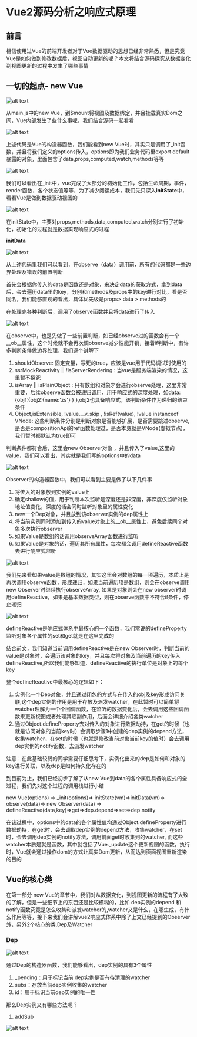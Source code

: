 # Vue2源码分析之响应式原理

## 前言

相信使用过Vue的前端开发者对于Vue数据驱动的思想已经非常熟悉，但是究竟Vue是如何做到修改数据后，视图自动更新的呢？本文将结合源码探究从数据变化到视图更新的过程中发生了哪些事情


## 一切的起点- new Vue

![alt text](image.png)

从main.js中的new Vue，到$mount将视图及数据绑定，并且挂载真实Dom之间，Vue内部发生了些什么事呢，我们结合源码一起看看

![alt text](image-1.png)

上述代码是Vue的构造器函数，我们能看到new Vue时，其实只是调用了_init函数，并且将我们定义的options传入，options即为我们业务代码里export default 暴露的对象，里面包含了data,props,computed,watch,methods等等

![alt text](image-2.png)

我们可以看出在_init中，vue完成了大部分的初始化工作，包括生命周期，事件，render函数，各个状态值等等，为了减少阅读成本，我们先只深入**initState**中，看看Vue是做到数据驱动视图的

![alt text](image-3.png)

在initState中，主要对props,methods,data,computed,watch分别进行了初始化，初始化的过程就是数据实现响应式的过程

 **initData**

![alt text](image-4.png)

从上述代码里我们可以看到，在observe（data）调用前，所有的代码都是一些边界处理及错误的前置判断

首先会根据你传入的data是函数还是对象，来决定data的获取方式，拿到data后，会去遍历data里的key，分别和methods及props中的key进行对比，看是否同名，我们能够直观的看出，具体优先级是props> data > methods的 

在处理完各种判断后，调用了observe函数并且将data进行了传入

![alt text](image-5.png)

在observe中，也是先做了一些前置判断，如已经observe过的函数会有一个__ob__属性，这个时候就不会再次调observe减少性能开销，接着if判断中，有许多判断条件做边界处理，我们逐个讲解下

1. shouldObserve: 固定变量，写死的true，应该是vue用于代码调试时使用的
2. ssrMockReactivity || !isServerRendering : 当vue是服务端渲染的情况，这里暂不探究
3. isArray || isPlainObject : 只有数组和对象才会进行observe处理，这里非常重要，后续observe函数会被递归调用，用于响应式的深度处理，如data:{obj1:{obj2:{name:'zs'} } },obj2也具备响应式，该判断条件作为递归的结束条件
4. Object,isExtensible, !value.__v_skip , !isRef(value), !value instanceof VNode: 这些判断条件分别是判断对象是否能够扩展，是否需要跳过observe,是否是compositionApi的ref函数处理过，是否本身就是VNode(虚拟节点)，我们暂时都默认为true即可

判断条件都符合后，这里会new Observer对象 ，并且传入了value,这里的value，我们可以看出，其实就是我们写的options中的data

![alt text](image-6.png)

Observer的构造器函数中，我们可以看到主要是做了以下几件事
1. 将传入的对象放到实例的value上
2. 确定shallow的值，用于判断本次监听是深度还是非深度，非深度仅监听对象地址值变化，深度的话会同时监听对象里的属性变化
3. new一个Dep对象，并且放到该observer实例的dep属性上
4. 将当前实例同时添加到传入的value对象上的__ob__属性上，避免后续同个对象多次执行observer
5. 如果Value是数组的话调用observeArray函数进行监听
6. 如果Value是对象的话，遍历其所有属性，每次都会调用defineReactive函数去进行响应式监听

![alt text](image-7.png)

我们先来看如果value是数组的情况，其实这里会对数组的每一项遍历，本质上是再次调用observe函数，形成递归，如果当前遍历项是数组，则会在observe调用new Observer时继续执行observeArray, 如果是对象则会在new observer时调用defineReactive，如果是基本数据类型，则在observe函数中不符合if条件，停止递归

![alt text](image-8.png)

defineReactive是响应式体系中最核心的一个函数，我们常说的defineProperty监听对象各个属性的set和get就是在这里完成的

结合前文，我们知道当前调用defineReactive是在new Observer时，判断当前的value是对象时，会遍历该对象的key，并且每次将对象及当前遍历的key传入defineReactive,所以我们能够知道，defineReactive的执行单位是对象上的每个key

整个defineReactive中最核心的逻辑如下：

1. 实例化一个Dep对象，并且通过闭包的方式与在传入的obj及key形成访问关联,这个dep实例的作用是用于存放及派发watcher，在此暂时可以简单将watcher理解为一个个回调函数，在监听的数据变化后，会去调用这些回调函数来更新视图或者处理其它副作用，后面会详细介绍各类watcher
2. 通过Object.defineProperty去对传入的对象进行数据劫持，在get的时候（也就是访问对象的当前key时）会调取步骤1中创建的dep实例的depend方法，收集watcher，在set的时候（也就是修改当前对象当前key的值时）会去调用dep实例的notify函数，去派发watcher

注意：在此基础较弱的同学需要仔细思考下，实例化出来的dep是如何和对象的key进行关联，以及dep是如何持久化存在的

到目前为止，我们已经初步了解了从new Vue到data的各个属性具备响应式的全过程，我们先对这个过程的调用栈进行小结

new Vue(options) => _init(options)=> initState(vm)=>initData(vm)=> observe(data)=> new Observer(data) => defineReactive(data,key)=>get=>dep.depend=>set=>dep.notify

在该过程中，options中的data的各个属性值均通过Object.defineProperty进行数据劫持，在get时，会去调取dep实例的depend方法，收集watcher，在set时，会去调用dep实例的notify方法，调用前面get时收集到的watcher, 而这些watcher本质是就是函数，其中就包括了Vue._update这个更新视图的函数，执行时，Vue就会通过操作dom的方式让真实Dom更新，从而达到页面视图重新渲染的目的

## Vue的核心类

在第一部分 new Vue的章节中，我们对从数据变化，到视图更新的流程有了大致的了解，但是一些细节上的东西还是比较模糊的，比如 dep实例的depend 和 notify函数究竟是怎么收集和派发watcher的,watcher又是什么，在哪生成，有什么作用等等，接下来我们会讲解vue2响应式体系中除了上文已经提到的Observer外，另外2个核心的类,Dep及Watcher

### Dep

![alt text](image-9.png)


通过Dep的构造器函数，我们能够看出，dep实例的具有3个属性

1. _pending：用于标记当前 dep实例是否有待清理的watcher
2. subs：存放当前dep实例收集的watcher
3. id：用于标识当前dep实例的唯一性

那么Dep实例又有哪些方法呢？


1. addSub

![alt text](image-10.png)